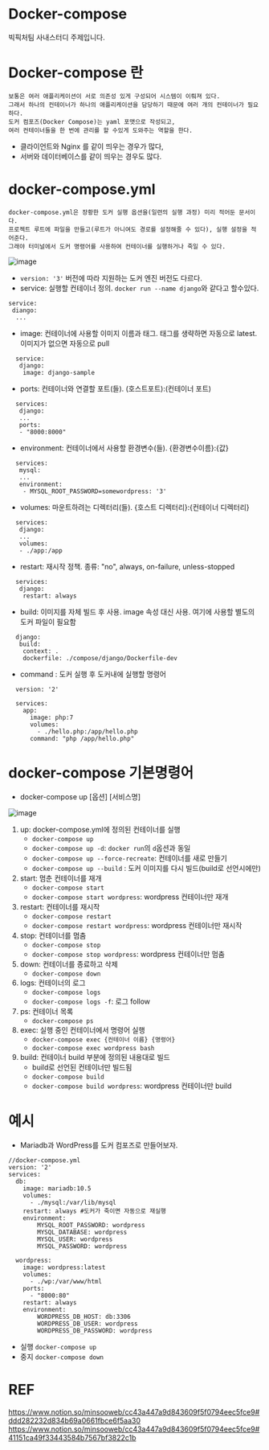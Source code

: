 # Docker-compose

빅픽처팀 사내스터디 주제입니다.


# Docker-compose 란

```
보통은 여러 애플리케이션이 서로 의존성 있게 구성되어 시스템이 이뤄져 있다.
그래서 하나의 컨테이너가 하나의 애플리케이션을 담당하기 때문에 여러 개의 컨테이너가 필요하다.
도커 컴포즈(Docker Compose)는 yaml 포맷으로 작성되고, 
여러 컨테이너들을 한 번에 관리를 할 수있게 도와주는 역할을 한다.
```

- 클라이언트와 Nginx 를 같이 띄우는 경우가 많다,
- 서버와 데이터베이스를 같이 띄우는 경우도 많다.

# **docker-compose.yml**

```
docker-compose.yml은 장황한 도커 실행 옵션을(일련의 실행 과정) 미리 적어둔 문서이다. 
프로젝트 루트에 파일을 만들고(루트가 아니여도 경로를 설정해줄 수 있다), 실행 설정을 적어준다.
그래야 터미널에서 도커 명령어를 사용하여 컨테이너를 실행하거나 죽일 수 있다.
```

![image](https://user-images.githubusercontent.com/69495129/170601809-90e59735-7013-4ae4-b7e3-eabc5afdb142.png)

- `version: '3'` 버전에 따라 지원하는 도커 엔진 버전도 다르다.
- service: 실행할 컨테이너 정의. `docker run --name django`와 같다고 할수있다.

```
service:
 diango:
  ...
```

- image: 컨테이너에 사용할 이미지 이름과 태그. 태그를 생략하면 자동으로 latest. 이미지가 없으면 자동으로 pull

```
  service:
   django:
    image: django-sample
```

- ports: 컨테이너와 연결할 포트(들). (호스트포트):(컨테이너 포트)

```
  services:
   django:
   ...
   ports:
   - "8000:8000"
```

- environment: 컨테이너에서 사용할 환경변수(들). {환경변수이름}:{값}

```
  services:
   mysql:
   ...
   environment:
    - MYSQL_ROOT_PASSWORD=somewordpress: '3'
```

- volumes: 마운트하려는 디렉터리(들). {호스트 디렉터리}:{컨테이너 디렉터리}

```
  services:
   django:
   ...
   volumes:
   - ./app:/app
```

- restart: 재시작 정책. 종류: "no", always, on-failure, unless-stopped

```
  services:
   django:
    restart: always
```

- build: 이미지를 자체 빌드 후 사용. image 속성 대신 사용. 여기에 사용할 별도의 도커 파일이 필요함

```
  django:
   build:
    context: .
    dockerfile: ./compose/django/Dockerfile-dev
```

- command : 도커 실행 후 도커내에 실행할 명령어

```
  version: '2'

  services:
    app:
      image: php:7
      volumes:
        - ./hello.php:/app/hello.php
      command: "php /app/hello.php"
```

# **docker-compose 기본명령어**

- docker-compose up [옵션] [서비스명]

![image](https://user-images.githubusercontent.com/69495129/170601829-d1ef2c49-3f9d-4fd4-8750-ca9e69d1be46.png)

1. up: docker-compose.yml에 정의된 컨테이너를 실행
    - `docker-compose up`
    - `docker-compose up -d`: `docker run`의 `d`옵션과 동일
    - `docker-compose up --force-recreate`: 컨테이너를 새로 만들기
    - `docker-compose up --build` : 도커 이미지를 다시 빌드(build로 선언시에만)
2. start: 멈춘 컨테이너를 재개
    - `docker-compose start`
    - `docker-compose start wordpress`: wordpress 컨테이너만 재개
3. restart: 컨테이너를 재시작
    - `docker-compose restart`
    - `docker-compose restart wordpress`: wordpress 컨테이너만 재시작
4. stop: 컨테이너를 멈춤
    - `docker-compose stop`
    - `docker-compose stop wordpress`: wordpress 컨테이너만 멈춤
5. down: 컨테이너를 종료하고 삭제
    - `docker-compose down`
6. logs: 컨테이너의 로그
    - `docker-compose logs`
    - `docker-compose logs -f`: 로그 follow
7. ps: 컨테이너 목록
    - `docker-compose ps`
8. exec: 실행 중인 컨테이너에서 명령어 실행
    - `docker-compose exec {컨테이너 이름} {명령어}`
    - `docker-compose exec wordpress bash`
9. build: 컨테이너 build 부분에 정의된 내용대로 빌드
    - build로 선언된 컨테이너만 빌드됨
    - `docker-compose build`
    - `docker-compose build wordpress`: wordpress 컨테이너만 build

# 예시

- Mariadb과 WordPress를 도커 컴포즈로 만들어보자.

```docker
//docker-compose.yml
version: '2'
services:
  db:
    image: mariadb:10.5
    volumes:
      - ./mysql:/var/lib/mysql
    restart: always #도커가 죽이면 자동으로 재실행
  	environment:
    	MYSQL_ROOT_PASSWORD: wordpress
      	MYSQL_DATABASE: wordpress
      	MYSQL_USER: wordpress
      	MYSQL_PASSWORD: wordpress
      
  wordpress:
    image: wordpress:latest
    volumes:
      - ./wp:/var/www/html
    ports:
      - "8000:80"
    restart: always
    environment:
    	WORDPRESS_DB_HOST: db:3306
        WORDPRESS_DB_USER: wordpress
        WORDPRESS_DB_PASSWORD: wordpress
```

- 실행 `docker-compose up`
- 중지 `docker-compose down`

# REF
https://www.notion.so/minsooweb/cc43a447a9d843609f5f0794eec5fce9#ddd282232d834b69a0661fbce6f5aa30
https://www.notion.so/minsooweb/cc43a447a9d843609f5f0794eec5fce9#41151ca49f33443584b7567bf3822c1b
